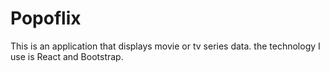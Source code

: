 # Popoflix

This is an application that displays movie or tv series data. the technology I use is React and Bootstrap.
